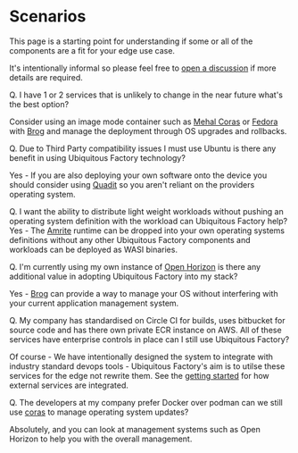 # Scenarios 

This page is a starting point for understanding if some or all of the components are a fit for your edge use case.

It's intentionally informal so please feel free to [open a discussion](https://github.com/orgs/ubiquitous-factory/discussions) if more details are required. 

Q. I have 1 or 2 services that is unlikely to change in the near future what's the best option? 

   Consider using an image mode container such as [Mehal Coras](https://mehal.tech/coras) or [Fedora](https://docs.fedoraproject.org/en-US/bootc/getting-started/) with [Brog](https://github.com/mehal-tech/brog) and manage the deployment through OS upgrades and rollbacks.

Q. Due to Third Party compatibility issues I must use Ubuntu is there any benefit in using Ubiquitous Factory technology?

   Yes - If you are also deploying your own software onto the device you should consider using [Quadit](https://github.com/ubiquitous-factory/quadit)  so you aren't reliant on the providers operating system.

Q. I want the ability to distribute light weight workloads without pushing an operating system definition with the workload can Ubiquitous Factory help? 
   Yes - The [Amrite](https://github.com/mehal-tech/amrite) runtime can be dropped into your own operating systems definitions without any other Ubiquitous Factory components and workloads can be deployed as WASI binaries. 

Q. I'm currently using my own instance of [Open Horizon](https://open-horizon.github.io/) is there any additional value in adopting Ubiquitous Factory into my stack? 
   
   Yes - [Brog](https://github.com/mehal-tech/brog) can provide a way to manage your OS without interfering with your current application management system.

Q. My company has standardised on Circle CI for builds, uses bitbucket for source code and has there own private ECR instance on AWS. All of these services have enterprise controls in place can I still use Ubiquitous Factory?
   
   Of course - We have intentionally designed the system to integrate with industry standard devops tools - Ubiquitous Factory's aim is to utilse these services for the edge not rewrite them. See the [getting started](/howto/getting-started) for how external services are integrated. 

Q. The developers at my company prefer Docker over podman can we still use [coras](https://mehal.tech/login) to manage operating system updates? 

   Absolutely, and you can look at management systems such as Open Horizon to help you with the overall management.